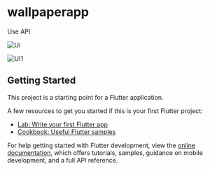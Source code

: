 # wallpaperapp

Use API



![Ui](https://github.com/Nurujjaman329/Wallpaper-app/assets/57903604/6ce48e69-0eaf-4cca-9a0e-e8750d8fefcb)

![UI1](https://github.com/Nurujjaman329/Wallpaper-app/assets/57903604/85c4fa23-1162-4d53-b8fc-9bc7934a7f91)


## Getting Started

This project is a starting point for a Flutter application.

A few resources to get you started if this is your first Flutter project:

- [Lab: Write your first Flutter app](https://docs.flutter.dev/get-started/codelab)
- [Cookbook: Useful Flutter samples](https://docs.flutter.dev/cookbook)

For help getting started with Flutter development, view the
[online documentation](https://docs.flutter.dev/), which offers tutorials,
samples, guidance on mobile development, and a full API reference.
